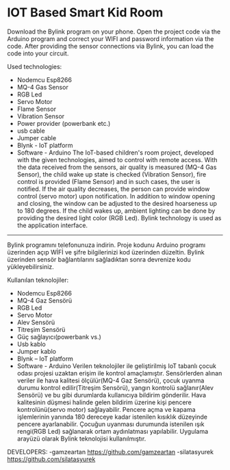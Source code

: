 # IOT Based Smart Kid Room

Download the Bylink program on your phone. Open the project code via the Arduino program and correct your WIFI and password information via the code. After providing the sensor connections via Bylink, you can load the code into your circuit.


 Used technologies:
 
- Nodemcu Esp8266
- MQ-4 Gas Sensor
- RGB Led
- Servo Motor
- Flame Sensor
- Vibration Sensor
- Power provider (powerbank etc.)
- usb cable
- Jumper cable
- Blynk - IoT platform
- Software - Arduino
The IoT-based children's room project, developed with the given technologies, aimed to control with remote access. With the data received from the sensors, air quality is measured (MQ-4 Gas Sensor), the child wake up state is checked (Vibration Sensor), fire control is provided (Flame Sensor) and in such cases, the user is notified. If the air quality decreases, the person can provide window control (servo motor) upon notification. In addition to window opening and closing, the window can be adjusted to the desired hoarseness up to 180 degrees. If the child wakes up, ambient lighting can be done by providing the desired light color (RGB Led). Bylink technology is used as the application interface.


-----------------------------------------------------------------------------------------------------------
Bylink programını telefonunuza indirin. Proje kodunu Arduino programı üzerinden açıp WİFİ ve şifre bilgilerinizi kod üzerinden düzeltin. Bylink üzerinden sensör bağlantılarını sağladıktan sonra devrenize kodu yükleyebilirsiniz.

Kullanılan teknolojiler:
-	Nodemcu Esp8266
-	MQ-4 Gaz Sensörü
-	RGB Led
-	Servo Motor
-	Alev Sensörü
-	Titreşim Sensörü
-	Güç sağlayıcı(powerbank vs.)
-	Usb kablo
-	Jumper kablo
-	Blynk – IoT platform
-	Software - Arduino 
Verilen teknolojiler ile geliştirilmiş IoT tabanlı çocuk odası projesi uzaktan erişim ile kontrol amaçlamıştır. Sensörlerden alınan veriler ile hava kalitesi ölçülür(MQ-4 Gaz Sensörü), çocuk uyanma durumu kontrol edilir(Titreşim Sensörü), yangın kontrolü sağlanır(Alev Sensörü) ve bu gibi durumlarda kullanıcıya bildirim gönderilir. Hava kalitesinin düşmesi halinde gelen bildirim üzerine kişi pencere kontrolünü(servo motor) sağlayabilir. Pencere açma ve kapama işlemlerinin yanında 180 dereceye kadar istenilen kısıklık düzeyinde pencere ayarlanabilir. Çocuğun uyanması durumunda istenilen ışık rengi(RGB Led) sağlanarak ortam aydınlatması yapılabilir. Uygulama arayüzü olarak Bylink teknolojisi kullanılmıştır.



DEVELOPERS:
-gamzeartan https://github.com/gamzeartan
-silatasyurek https://github.com/silatasyurek
